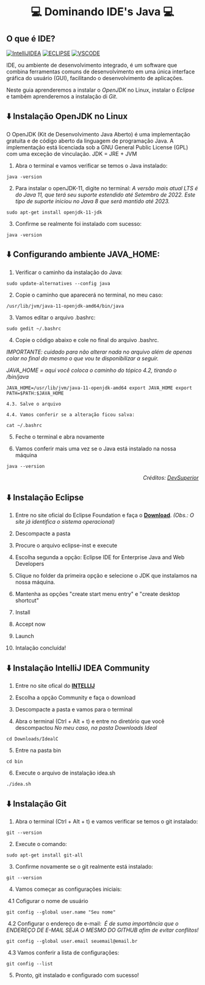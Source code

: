 # <p align="center"> 💻 Dominando IDE's Java 💻

## O que é IDE?
[![IntelliJIDEA](https://img.shields.io/badge/IntelliJIDEA-000000.svg?style=for-the-badge&logo=intellij-idea&logoColor=white)](#)
[![ECLIPSE](https://img.shields.io/badge/Eclipse-2C2255?style=for-the-badge&logo=eclipse&logoColor=white)](#)
[![VSCODE](https://img.shields.io/badge/Visual_Studio_Code-0078D4?style=for-the-badge&logo=visual%20studio%20code&logoColor=white)](#)

IDE, ou ambiente de desenvolvimento integrado, é um software que combina ferramentas comuns de desenvolvimento em uma única interface gráfica do usuário (GUI), facilitando o desenvolvimento de aplicações. 

Neste guia aprenderemos a instalar o *OpenJDK* no Linux, instalar o *Eclipse* e também aprenderemos a instalação di *Git*.

## ⬇️ Instalação OpenJDK no Linux

O OpenJDK (Kit de Desenvolvimento Java Aberto) é uma  implementação gratuita e de código aberto da linguagem de programação  Java.  A implementação está licenciada sob a GNU General Public License  (GPL) com uma exceção de vinculação. JDK = JRE + JVM

1. Abra o terminal e vamos verificar se temos o Java instalado:

`java -version`

2. Para instalar o openJDK-11, digite no terminal:
<em>A versão mais atual LTS é do Java 11, que terá seu suporte  estendido até Setembro de 2022. Este tipo de suporte iniciou no Java 8  que será mantido até 2023.</em>

`sudo apt-get install openjdk-11-jdk`

3. Confirme se realmente foi instalado com sucesso:

`java -version`

## ⬇️ Configurando ambiente JAVA_HOME:

1. Verificar o caminho da instalação do Java:

`sudo update-alternatives --config java`

2. Copie o caminho que aparecerá no terminal, no meu caso:

`/usr/lib/jvm/java-11-openjdk-amd64/bin/java`

3. Vamos editar o arquivo .bashrc:

`sudo gedit ~/.bashrc`

4. Copie o código abaixo e cole no final do arquivo .bashrc. 

*IMPORTANTE: cuidado para não alterar nada no arquivo além de apenas colar no final do mesmo o que vou te disponibilizar a seguir.*

*JAVA_HOME = aqui você coloca o caminho do tópico 4.2, tirando o /bin/java*

`JAVA_HOME=/usr/lib/jvm/java-11-openjdk-amd64
export JAVA_HOME
export PATH=$PATH:$JAVA_HOME`

    4.3. Salve o arquivo

    4.4. Vamos conferir se a alteração ficou salva:

`cat ~/.bashrc`

5. Feche o terminal e abra novamente

6. Vamos conferir mais uma vez se o Java está instalado na nossa máquina

`java --version`

<p align="right"><em>Créditos: <a href="https://www.youtube.com/watch?v=jARiy3DZdwg">DevSuperior</a></em></p>
  
## ⬇️ Instalação Eclipse

1. Entre no site oficial do Eclipse Foundation e faça o **<a href="https://www.eclipse.org/downloads/download.php?file=/oomph/epp/2021-06/R/eclipse-inst-jre-linux64.tar.gz">Download</a>**. *(Obs.: O site já identifica o sistema operacional)*

2. Descompacte a pasta

3. Procure o arquivo eclipse-inst e execute

4. Escolha segunda a opção: Eclipse IDE for Enterprise Java and Web Developers

5. Clique no folder da primeira opção e selecione o JDK que instalamos na nossa máquina.

6. Mantenha as opções "create start menu entry" e "create desktop shortcut"

7. Install

8. Accept now

9. Launch

10. Intalação concluída!

## ⬇️ Instalação IntelliJ IDEA Community

1. Entre no site ofical do <a href="https://www.jetbrains.com/idea/download/#section=windows">**INTELLIJ**</a>

2. Escolha a opção Community e faça o download 

3. Descompacte a pasta e vamos para o terminal

4. Abra o terminal (Ctrl + Alt +  t) e entre no diretório que você descompactou 
<em>No meu caso, na pasta Downloads Ideal</em>

`cd Downloads/IdealC`

5. Entre na pasta bin

`cd bin`

6. Execute o arquivo de instalação idea.sh

`./idea.sh`

## ⬇️ Instalação Git

1. Abra o terminal (Ctrl + Alt + t) e vamos verificar se temos o git instalado:

`git --version`

2. Execute o comando:

`sudo apt-get install git-all`

3. Confirme novamente se o git realmente está instalado:

`git --version`

4. Vamos começar as configurações iniciais:

​	4.1 Cofigurar o nome de usuário

`git config --global user.name "Seu nome"`

​	4.2 Configurar o endereço de e-mail:
​	*É de suma importância que o ENDEREÇO DE E-MAIL SEJA O MESMO DO GITHUB afim de evitar conflitos!*

`git config --global user.email seuemail@email.br`

​	4.3 Vamos conferir a lista de configurações:

`git config --list`

5. Pronto, git instalado e configurado com sucesso!
